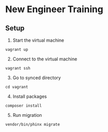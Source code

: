 # New Engineer Training

## Setup

1. Start the virtual machine

```
vagrant up
```

2. Connect to the virtual machine

```
vagrant ssh
```

3. Go to synced directory

```
cd vagrant
```

4. Install packages

```
composer install
```

5. Run migration

```
vendor/bin/phinx migrate
```
